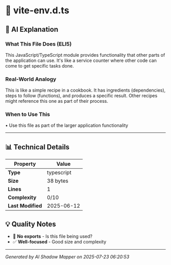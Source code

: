 # 📄 vite-env.d.ts

## 🤖 AI Explanation

### What This File Does (ELI5)
This JavaScript/TypeScript module provides functionality that other parts of the application can use. It's like a service counter where other code can come to get specific tasks done.

### Real-World Analogy
This is like a simple recipe in a cookbook. It has ingredients (dependencies), steps to follow (functions), and produces a specific result. Other recipes might reference this one as part of their process.

### When to Use This
• Use this file as part of the larger application functionality

---

## 📊 Technical Details

| Property | Value |
|----------|-------|
| **Type** | typescript |
| **Size** | 38 bytes |
| **Lines** | 1 |
| **Complexity** | 0/10 |
| **Last Modified** | 2025-06-12 |

## 💡 Quality Notes

- 🤔 **No exports** - Is this file being used?
- ✅ **Well-focused** - Good size and complexity

---
*Generated by AI Shadow Mapper on 2025-07-23 06:20:53*